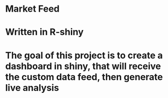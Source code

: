 # Market Feed
# Written in R-shiny
# The goal of this project is to create a dashboard in shiny, that will receive the custom data feed, then generate live analysis
 

